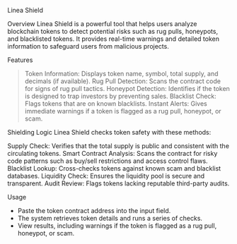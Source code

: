 Linea Shield

Overview
Linea Shield is a powerful tool that helps users analyze blockchain tokens to detect potential risks such as rug pulls, honeypots, and blacklisted tokens. It provides real-time warnings and detailed token information to safeguard users from malicious projects.

Features
> Token Information: Displays token name, symbol, total supply, and decimals (if available).
> Rug Pull Detection: Scans the contract code for signs of rug pull tactics.
> Honeypot Detection: Identifies if the token is designed to trap investors by preventing sales.
> Blacklist Check: Flags tokens that are on known blacklists.
> Instant Alerts: Gives immediate warnings if a token is flagged as a rug pull, honeypot, or scam.

Shielding Logic
Linea Shield checks token safety with these methods:

Supply Check: Verifies that the total supply is public and consistent with the circulating tokens.
Smart Contract Analysis: Scans the contract for risky code patterns such as buy/sell restrictions and access control flaws.
Blacklist Lookup: Cross-checks tokens against known scam and blacklist databases.
Liquidity Check: Ensures the liquidity pool is secure and transparent.
Audit Review: Flags tokens lacking reputable third-party audits.

Usage
- Paste the token contract address into the input field.
- The system retrieves token details and runs a series of checks.
- View results, including warnings if the token is flagged as a rug pull, honeypot, or scam.

